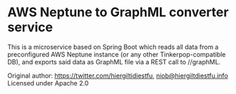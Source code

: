 # AWS Neptune to GraphML converter service

This is a microservice based on Spring Boot which reads all data from a preconfigured AWS Neptune instance (or any other Tinkerpop-compatible DB), and exports said data as GraphML file via a REST call to //graphML.

Original author: https://twitter.com/hiergiltidiestfu, niob@hiergiltdiestfu.info
Licensed under Apache 2.0
